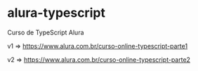 # alura-typescript
Curso de TypeScript Alura

v1 => https://www.alura.com.br/curso-online-typescript-parte1

v2 => https://www.alura.com.br/curso-online-typescript-parte2

